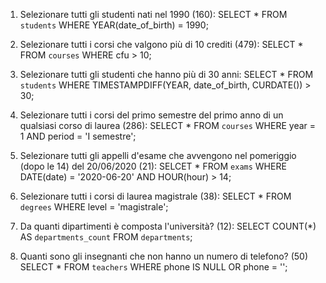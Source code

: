 1. Selezionare tutti gli studenti nati nel 1990 (160):
    SELECT * FROM ` students ` WHERE YEAR(date_of_birth) = 1990;

2. Selezionare tutti i corsi che valgono più di 10 crediti (479):
    SELECT * FROM `courses` WHERE cfu > 10;

3. Selezionare tutti gli studenti che hanno più di 30 anni:
    SELECT * FROM `students` WHERE TIMESTAMPDIFF(YEAR, date_of_birth, CURDATE()) > 30;

4. Selezionare tutti i corsi del primo semestre del primo anno di un qualsiasi corso di
laurea (286):
    SELECT * FROM `courses` WHERE year = 1 AND period = 'I semestre';

5. Selezionare tutti gli appelli d'esame che avvengono nel pomeriggio (dopo le 14) del
20/06/2020 (21):
    SELCET * FROM `exams`  WHERE DATE(date) = '2020-06-20' AND HOUR(hour) > 14;

6. Selezionare tutti i corsi di laurea magistrale (38):
    SELECT * FROM `degrees` WHERE level = 'magistrale';

7. Da quanti dipartimenti è composta l'università? (12):
    SELECT COUNT(*) AS `departments_count` FROM `departments`;

8. Quanti sono gli insegnanti che non hanno un numero di telefono? (50)
    SELECT * FROM `teachers` WHERE phone IS NULL OR phone = '';



